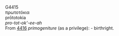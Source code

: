 <body>
  <p>G4415<br>  πρωτοτόκια  <br> prōtotokia  <br><i>pro-tot-ok‘-ee-ah </i><br>From <a href="g4416.htm">4416</a>  <i>primogeniture</i> (as a privilege): - birthright.<br></p>
 </body>